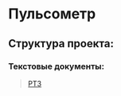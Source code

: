 # Пульсометр


## Cтруктура проекта: 

### Текстовые документы:
 >[РТЗ](courseprj/docx_files/РТЗ.docx)